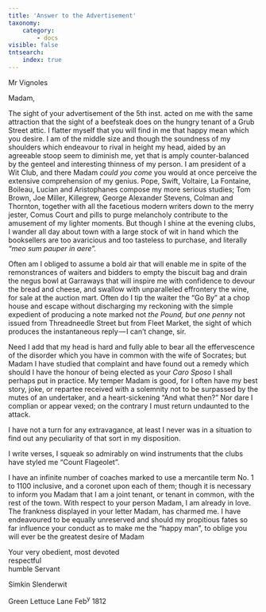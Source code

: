 ```yaml
---
title: 'Answer to the Advertisement'
taxonomy:
    category:
        - docs
visible: false
tntsearch:
    index: true
---
```


<div class="author">Mr Vignoles</div>

Madam,

The sight of your advertisement of the 5th inst. acted on me with the same attraction that the sight of a beefsteak does on the hungry tenant of a Grub Street attic. I flatter myself that you will find in me that happy mean which you desire. I am of the middle size and though the soundness of my shoulders which endeavour to rival in height my head, aided by an agreeable stoop seem to diminish me, yet that is amply counter-balanced by the genteel and interesting thinness of my person. I am president of a Wit Club, and there Madam *could you come* you would at once perceive the extensive comprehension of my genius. Pope, Swift, Voltaire, La Fontaine, Boileau, Lucian and Aristophanes compose my more serious studies; Tom Brown, Joe Miller, Killegrew, George Alexander Stevens, Colman and Thornton, together with all the facetious modern writers down to the merry jester, Comus Court and pills to purge melancholy contribute to the amusement of my lighter moments. But though I shine at the evening clubs, I wander all day about town with a large stock of wit in hand which the booksellers are too avaricious and too tasteless to purchase, and literally *“meo sum pauper in aere”.*

Often am I obliged to assume a bold air that will enable me in spite of the remonstrances of waiters and bidders to empty the biscuit bag and drain the negus bowl at Garraways that will inspire me with confidence to devour the bread and cheese, and swallow with unparalleled effrontery the wine, for sale at the auction mart. Often do I tip the waiter the “Go By” at a chop house and escape without discharging my reckoning with the simple expedient of producing a note marked not *the Pound, but one penny* not issued from Threadneedle Street but from Fleet Market, the sight of which produces the instantaneous reply — I can’t change, sir.

Need I add that my head is hard and fully able to bear all the effervescence of the disorder which you have in common with the wife of Socrates; but Madam I have studied that complaint and have found out a remedy which should I have the honour of being elected as your *Caro Sposo* I shall perhaps put in practice. My temper Madam is good, for I often have my best story, joke, or repartee received with a solemnity not to be surpassed by the mutes of an undertaker, and a heart-sickening “And what then?” Nor dare I complian or appear vexed; on the contrary I must return undaunted to the attack.

I have not a turn for any extravagance, at least I never was in a situation to find out any peculiarity of that sort in my disposition.

I write verses, I squeak so admirably on wind instruments that the clubs have styled me “Count Flageolet”.

I have an infinite number of coaches marked to use a mercantile term No. 1 to 1100 inclusive, and a coronet upon each of them; though it is necessary to inform you Madam that I am a joint tenant, or tenant in common, with the rest of the town. With respect to your person Madam, I am already in love. The frankness displayed in your letter Madam, has charmed me. I have endeavoured to be equally unreserved and should my propitious fates so far influence your conduct as to make me the “happy man”, to oblige you will ever be the greatest desire of Madam

Your very obedient, most devoted  
respectful  
humble Servant

Simkin Slenderwit

Green Lettuce Lane
Feb<sup>y</sup> 1812